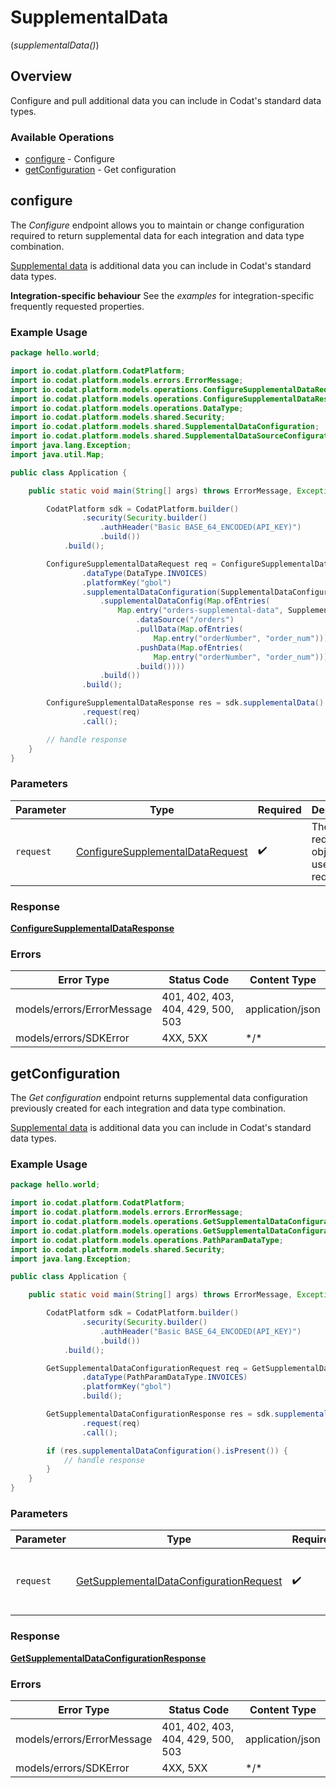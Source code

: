 # SupplementalData
(*supplementalData()*)

## Overview

Configure and pull additional data you can include in Codat's standard data types.

### Available Operations

* [configure](#configure) - Configure
* [getConfiguration](#getconfiguration) - Get configuration

## configure

The *Configure* endpoint allows you to maintain or change configuration required to return supplemental data for each integration and data type combination.

[Supplemental data](https://docs.codat.io/using-the-api/additional-data) is additional data you can include in Codat's standard data types.

**Integration-specific behaviour**
See the *examples* for integration-specific frequently requested properties.

### Example Usage

```java
package hello.world;

import io.codat.platform.CodatPlatform;
import io.codat.platform.models.errors.ErrorMessage;
import io.codat.platform.models.operations.ConfigureSupplementalDataRequest;
import io.codat.platform.models.operations.ConfigureSupplementalDataResponse;
import io.codat.platform.models.operations.DataType;
import io.codat.platform.models.shared.Security;
import io.codat.platform.models.shared.SupplementalDataConfiguration;
import io.codat.platform.models.shared.SupplementalDataSourceConfiguration;
import java.lang.Exception;
import java.util.Map;

public class Application {

    public static void main(String[] args) throws ErrorMessage, Exception {

        CodatPlatform sdk = CodatPlatform.builder()
                .security(Security.builder()
                    .authHeader("Basic BASE_64_ENCODED(API_KEY)")
                    .build())
            .build();

        ConfigureSupplementalDataRequest req = ConfigureSupplementalDataRequest.builder()
                .dataType(DataType.INVOICES)
                .platformKey("gbol")
                .supplementalDataConfiguration(SupplementalDataConfiguration.builder()
                    .supplementalDataConfig(Map.ofEntries(
                        Map.entry("orders-supplemental-data", SupplementalDataSourceConfiguration.builder()
                            .dataSource("/orders")
                            .pullData(Map.ofEntries(
                                Map.entry("orderNumber", "order_num")))
                            .pushData(Map.ofEntries(
                                Map.entry("orderNumber", "order_num")))
                            .build())))
                    .build())
                .build();

        ConfigureSupplementalDataResponse res = sdk.supplementalData().configure()
                .request(req)
                .call();

        // handle response
    }
}
```

### Parameters

| Parameter                                                                                       | Type                                                                                            | Required                                                                                        | Description                                                                                     |
| ----------------------------------------------------------------------------------------------- | ----------------------------------------------------------------------------------------------- | ----------------------------------------------------------------------------------------------- | ----------------------------------------------------------------------------------------------- |
| `request`                                                                                       | [ConfigureSupplementalDataRequest](../../models/operations/ConfigureSupplementalDataRequest.md) | :heavy_check_mark:                                                                              | The request object to use for the request.                                                      |

### Response

**[ConfigureSupplementalDataResponse](../../models/operations/ConfigureSupplementalDataResponse.md)**

### Errors

| Error Type                        | Status Code                       | Content Type                      |
| --------------------------------- | --------------------------------- | --------------------------------- |
| models/errors/ErrorMessage        | 401, 402, 403, 404, 429, 500, 503 | application/json                  |
| models/errors/SDKError            | 4XX, 5XX                          | \*/\*                             |

## getConfiguration

The *Get configuration* endpoint returns supplemental data configuration previously created for each integration and data type combination.

[Supplemental data](https://docs.codat.io/using-the-api/additional-data) is additional data you can include in Codat's standard data types.

### Example Usage

```java
package hello.world;

import io.codat.platform.CodatPlatform;
import io.codat.platform.models.errors.ErrorMessage;
import io.codat.platform.models.operations.GetSupplementalDataConfigurationRequest;
import io.codat.platform.models.operations.GetSupplementalDataConfigurationResponse;
import io.codat.platform.models.operations.PathParamDataType;
import io.codat.platform.models.shared.Security;
import java.lang.Exception;

public class Application {

    public static void main(String[] args) throws ErrorMessage, Exception {

        CodatPlatform sdk = CodatPlatform.builder()
                .security(Security.builder()
                    .authHeader("Basic BASE_64_ENCODED(API_KEY)")
                    .build())
            .build();

        GetSupplementalDataConfigurationRequest req = GetSupplementalDataConfigurationRequest.builder()
                .dataType(PathParamDataType.INVOICES)
                .platformKey("gbol")
                .build();

        GetSupplementalDataConfigurationResponse res = sdk.supplementalData().getConfiguration()
                .request(req)
                .call();

        if (res.supplementalDataConfiguration().isPresent()) {
            // handle response
        }
    }
}
```

### Parameters

| Parameter                                                                                                     | Type                                                                                                          | Required                                                                                                      | Description                                                                                                   |
| ------------------------------------------------------------------------------------------------------------- | ------------------------------------------------------------------------------------------------------------- | ------------------------------------------------------------------------------------------------------------- | ------------------------------------------------------------------------------------------------------------- |
| `request`                                                                                                     | [GetSupplementalDataConfigurationRequest](../../models/operations/GetSupplementalDataConfigurationRequest.md) | :heavy_check_mark:                                                                                            | The request object to use for the request.                                                                    |

### Response

**[GetSupplementalDataConfigurationResponse](../../models/operations/GetSupplementalDataConfigurationResponse.md)**

### Errors

| Error Type                        | Status Code                       | Content Type                      |
| --------------------------------- | --------------------------------- | --------------------------------- |
| models/errors/ErrorMessage        | 401, 402, 403, 404, 429, 500, 503 | application/json                  |
| models/errors/SDKError            | 4XX, 5XX                          | \*/\*                             |